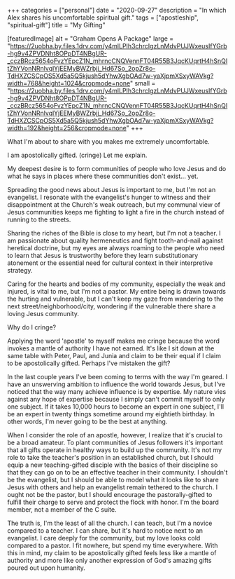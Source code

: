 +++
categories = ["personal"]
date = "2020-09-27"
description = "In which Alex shares his uncomfortable spiritual gift."
tags = ["apostleship", "spiritual-gift"]
title = "My Gifting"

[featuredImage]
  alt = "Graham Opens A Package"
  large = "https://2uobha.by.files.1drv.com/y4mlLPIh3chrcIgzLnMdvPUJWxeusIfYGrb-hg9v4ZPVDNht8OPpDT4NBgUR-_cczBRcz5654oFvzYEpcZ1N_mhrncCNQVennFT04R55B3JqcKUqrtH4hSnQItZhYVonNRnlvqlYjEEMyBWZrbjj_Hd67So_2opZr8o-TdHXZCSCpOS5Xd5a5Q5kjush5dYhwXgbOAd7w-yaXjpmXSxyWAVkg?width=768&height=1024&cropmode=none"
  small = "https://2uobha.by.files.1drv.com/y4mlLPIh3chrcIgzLnMdvPUJWxeusIfYGrb-hg9v4ZPVDNht8OPpDT4NBgUR-_cczBRcz5654oFvzYEpcZ1N_mhrncCNQVennFT04R55B3JqcKUqrtH4hSnQItZhYVonNRnlvqlYjEEMyBWZrbjj_Hd67So_2opZr8o-TdHXZCSCpOS5Xd5a5Q5kjush5dYhwXgbOAd7w-yaXjpmXSxyWAVkg?width=192&height=256&cropmode=none"
+++

What I'm about to share with you makes me extremely uncomfortable.

I am apostolically gifted. (cringe) Let me explain.

My deepest desire is to form communities of people who love Jesus and do what he says in places where these communities don't exist... yet.

Spreading the good news about Jesus is important to me, but I'm not an evangelist. I resonate with the evangelist's hunger to witness and their disappointment at the Church's weak outreach, but my communal view of Jesus communities keeps me fighting to light a fire in the church instead of running to the streets.

Sharing the riches of the Bible is close to my heart, but I'm not a teacher. I am passionate about quality hermeneutics and fight tooth-and-nail against heretical doctrine, but my eyes are always roaming to the people who need to learn that Jesus is trustworthy before they learn substitutionary atonement or the essential need for cultural context in their interpretive strategy.

Caring for the hearts and bodies of my community, especially the weak and injured, is vital to me, but I'm not a pastor. My entire being is drawn towards the hurting and vulnerable, but I can't keep my gaze from wandering to the next street/neighborhood/city, wondering if the vulnerable there share a loving Jesus community.

Why do I cringe?

Applying the word 'apostle' to myself makes me cringe because the word invokes a mantle of authority I have not earned. It's like I sit down at the same table with Peter, Paul, and Junia and claim to be their equal if I claim to be apostolically gifted. Perhaps I've mistaken the gift?

In the last couple years I've been coming to terms with the way I'm geared. I have an unswerving ambition to influence the world towards Jesus, but I've noticed that the way many achieve influence is by expertise. My nature vies against any hope of expertise because I simply can't commit myself to only one subject. If it takes 10,000 hours to become an expert in one subject, I'll be an expert in twenty things sometime around my eightieth birthday. In other words, I'm never going to be the best at anything.

When I consider the role of an apostle, however, I realize that it's crucial to be a broad amateur. To plant communities of Jesus followers it's important that all gifts operate in healthy ways to build up the community. It's not my role to take the teacher's position in an established church, but I should equip a new teaching-gifted disciple with the basics of their discipline so that they can go on to be an effective teacher in their community. I shouldn't be the evangelist, but I should be able to model what it looks like to share Jesus with others and help an evangelist remain tethered to the church. I ought not be the pastor, but I should encourage the pastorally-gifted to fulfill their charge to serve and protect the flock with honor. I'm the board member, not a member of the C suite.

The truth is, I'm the least of all the church. I can teach, but I'm a novice compared to a teacher. I can share, but it's hard to notice next to an evangelist. I care deeply for the community, but my love looks cold compared to a pastor. I fit nowhere, but spend my time everywhere. With this in mind, my claim to be apostolically gifted feels less like a mantle of authority and more like only another expression of God's amazing gifts poured out upon humanity.
